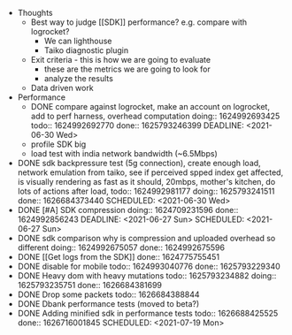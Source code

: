 - Thoughts
	- Best way to judge [[SDK]] performance? e.g. compare with logrocket?
		- We can lighthouse
		- Taiko diagnostic plugin
	- Exit criteria - this is how we are going to evaluate
		- these are the metrics we are going to look for
		- analyze the results
	- Data driven work
- Performance
	- DONE compare against logrocket, make an account on logrocket, add to perf harness, overhead computation
	  doing:: 1624992693425
	  todo:: 1624992692770
	  done:: 1625793246399
	  DEADLINE: <2021-06-30 Wed>
	- profile SDK big
	- load test with india network bandwidth (~6.5Mbps)
- DONE sdk backpressure test (5g connection), create enough load, network emulation from taiko, see if perceived spped index get affected, is visually rendering as fast as it should, 20mbps, mother's kitchen, do lots of actions after load, 
  todo:: 1624992981177
  doing:: 1625793241511
  done:: 1626684373440
  SCHEDULED: <2021-06-30 Wed>
- DONE  [#A]  SDK compression 
  doing:: 1624709231596
  done:: 1624992856243
  DEADLINE: <2021-06-27 Sun>
  SCHEDULED: <2021-06-27 Sun>
- DONE sdk comparison why is compression and uploaded overhead so different
  doing:: 1624992675057
  done:: 1624992675596
- DONE [[Get logs from the SDK]]
  done:: 1624775755451
- DONE disable for mobile
  todo:: 1624993040776
  done:: 1625793229340
- DONE Heavy dom with heavy mutations
  todo:: 1625793234882
  doing:: 1625793235751
  done:: 1626684381699
- DONE Drop some packets
  todo:: 1626684388844
- DONE Dbank performance tests (moved to beta?)
- DONE Adding minified sdk in performance tests 
  todo:: 1626688425525
  done:: 1626716001845
  SCHEDULED: <2021-07-19 Mon>